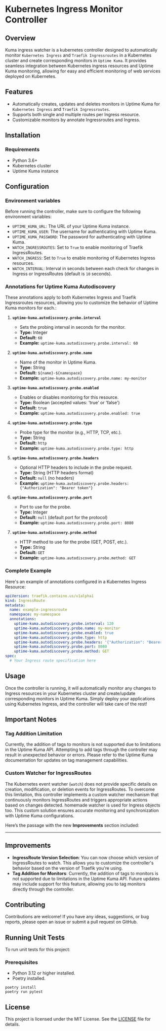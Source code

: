# Kubernetes Ingress Monitor Controller

## Overview

Kuma ingress watcher is a kubernetes controller designed to automatically monitor `Kubernetes Ingress` and `Traefik Ingressroutes` in a Kubernetes cluster and create corresponding monitors in `Uptime Kuma`. It provides seamless integration between Kubernetes ingress resources and Uptime Kuma monitoring, allowing for easy and efficient monitoring of web services deployed on Kubernetes.

## Features

- Automatically creates, updates and deletes monitors in Uptime Kuma for `Kubernetes Ingress` and `Traefik Ingressroutes`.
- Supports both single and multiple routes per Ingress resource.
- Customizable monitors by annotate Ingressroutes and Ingress.

## Installation

### Requirements

- Python 3.6+
- Kubernetes cluster
- Uptime Kuma instance


## Configuration

### Environment variables
Before running the controller, make sure to configure the following environment variables:

- `UPTIME_KUMA_URL`: The URL of your Uptime Kuma instance.
- `UPTIME_KUMA_USER`: The username for authenticating with Uptime Kuma.
- `UPTIME_KUMA_PASSWORD`: The password for authenticating with Uptime Kuma.
- `WATCH_INGRESSROUTES`: Set to `True` to enable monitoring of Traefik IngressRoutes.
- `WATCH_INGRESS`: Set to `True` to enable monitoring of Kubernetes Ingress resources.
- `WATCH_INTERVAL`: Interval in seconds between each check for changes in Ingress or IngressRoutes (default is `10` seconds).

### Annotations for Uptime Kuma Autodiscovery

These annotations apply to both Kubernetes Ingress and Traefik Ingressroutes resources, allowing you to customize the behavior of Uptime Kuma monitors for each.:

1. **`uptime-kuma.autodiscovery.probe.interval`**
   - Sets the probing interval in seconds for the monitor.
   - **Type:** Integer
   - **Default:** `60`
   - **Example:** `uptime-kuma.autodiscovery.probe.interval: 60`

2. **`uptime-kuma.autodiscovery.probe.name`**
   - Name of the monitor in Uptime Kuma.
   - **Type:** String
   - **Default:** `${name}-${namespace}`
   - **Example:** `uptime-kuma.autodiscovery.probe.name: my-monitor`

3. **`uptime-kuma.autodiscovery.probe.enabled`**
   - Enables or disables monitoring for this resource.
   - **Type:** Boolean (accepted values: 'true' or 'false')
   - **Default:** `true`
   - **Example:** `uptime-kuma.autodiscovery.probe.enabled: true`

4. **`uptime-kuma.autodiscovery.probe.type`**
   - Probe type for the monitor (e.g., HTTP, TCP, etc.).
   - **Type:** String
   - **Default:** `http`
   - **Example:** `uptime-kuma.autodiscovery.probe.type: http`

5. **`uptime-kuma.autodiscovery.probe.headers`**
   - Optional HTTP headers to include in the probe request.
   - **Type:** String (HTTP headers format)
   - **Default:** `null` (no headers)
   - **Example:** `uptime-kuma.autodiscovery.probe.headers: {"Authorization": "Bearer token"}`

6. **`uptime-kuma.autodiscovery.probe.port`**
   - Port to use for the probe.
   - **Type:** Integer
   - **Default:** `null` (default port for the protocol)
   - **Example:** `uptime-kuma.autodiscovery.probe.port: 8080`

7. **`uptime-kuma.autodiscovery.probe.method`**
   - HTTP method to use for the probe (GET, POST, etc.).
   - **Type:** String
   - **Default:** `GET`
   - **Example:** `uptime-kuma.autodiscovery.probe.method: GET`

### Complete Example

Here's an example of annotations configured in a Kubernetes Ingress Resource:

```yaml
apiVersion: traefik.containo.us/v1alpha1
kind: IngressRoute
metadata:
  name: example-ingressroute
  namespace: my-namespace
  annotations:
    uptime-kuma.autodiscovery.probe.interval: 120
    uptime-kuma.autodiscovery.probe.name: my-monitor
    uptime-kuma.autodiscovery.probe.enabled: true
    uptime-kuma.autodiscovery.probe.type: http
    uptime-kuma.autodiscovery.probe.headers: '{"Authorization": "Bearer token"}'
    uptime-kuma.autodiscovery.probe.port: 8080
    uptime-kuma.autodiscovery.probe.method: GET
spec:
  # Your Ingress route specification here
```


## Usage

Once the controller is running, it will automatically monitor any changes to Ingress resources in your Kubernetes cluster and create/update corresponding monitors in Uptime Kuma. Simply deploy your applications using Kubernetes Ingress, and the controller will take care of the rest!

## Important Notes

### Tag Addition Limitation

Currently, the addition of tags to monitors is not supported due to limitations in the Uptime Kuma API. Attempting to add tags through the controller may result in unexpected behavior or errors. Please refer to the Uptime Kuma documentation for updates on tag management capabilities.

### Custom Watcher for IngressRoutes

The Kubernetes event watcher (`watch`) does not provide specific details on creation, modification, or deletion events for IngressRoutes. To overcome this limitation, this controller implements a custom watcher mechanism that continuously monitors IngressRoutes and triggers appropriate actions based on changes detected. homemade watcher is used for Ingress objects too. This custom solution ensures accurate monitoring and synchronization with Uptime Kuma configurations.

Here’s the passage with the new **Improvements** section included:

---

## Improvements

- **IngressRoute Version Selection**: You can now choose which version of IngressRoutes to watch. This allows you to customize the controller's behavior based on the version of Traefik you're using.
- **Tag Addition for Monitors**: Currently, the addition of tags to monitors is not supported due to limitations in the Uptime Kuma API. Future updates may include support for this feature, allowing you to tag monitors directly through the controller.


## Contributing

Contributions are welcome! If you have any ideas, suggestions, or bug reports, please open an issue or submit a pull request on GitHub.

## Running Unit Tests

To run unit tests for this project:

### Prerequisites

- Python 3.12 or higher installed.
- Poetry installed.

````
poetry install
poetry run pytest
````

## License

This project is licensed under the MIT License. See the [LICENSE](LICENSE) file for details.